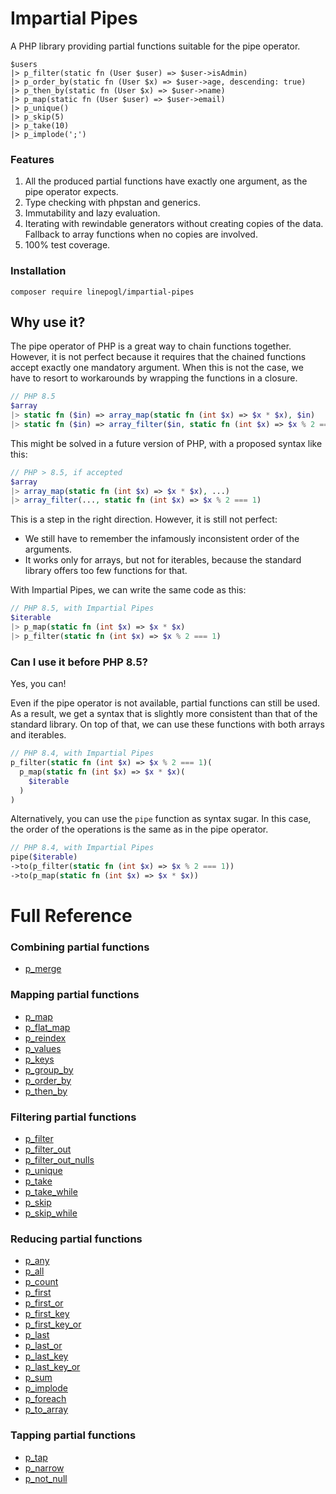 # Impartial Pipes

A PHP library providing partial functions suitable for the pipe operator.

```
$users
|> p_filter(static fn (User $user) => $user->isAdmin)
|> p_order_by(static fn (User $x) => $user->age, descending: true)
|> p_then_by(static fn (User $x) => $user->name)
|> p_map(static fn (User $user) => $user->email)
|> p_unique()
|> p_skip(5)
|> p_take(10)
|> p_implode(';')
```

### Features

1. All the produced partial functions have exactly one argument, as the pipe operator expects.
2. Type checking with phpstan and generics.
3. Immutability and lazy evaluation.
4. Iterating with rewindable generators without creating copies of the data. Fallback to array functions when no copies are involved.
5. 100% test coverage.

### Installation

```
composer require linepogl/impartial-pipes
```

## Why use it?

The pipe operator of PHP is a great way to chain functions together. However, it is not perfect because it requires that the chained functions accept exactly one mandatory argument. When this is not the case, we have to resort to workarounds by wrapping the functions in a closure.

```php
// PHP 8.5
$array
|> static fn ($in) => array_map(static fn (int $x) => $x * $x), $in)
|> static fn ($in) => array_filter($in, static fn (int $x) => $x % 2 === 1)
```

This might be solved in a future version of PHP, with a proposed syntax like this:

```php
// PHP > 8.5, if accepted
$array
|> array_map(static fn (int $x) => $x * $x), ...)
|> array_filter(..., static fn (int $x) => $x % 2 === 1)
```

This is a step in the right direction. However, it is still not perfect:
 - We still have to remember the infamously inconsistent order of the arguments.
 - It works only for arrays, but not for iterables, because the standard library offers too few functions for that.

With Impartial Pipes, we can write the same code as this:

```php
// PHP 8.5, with Impartial Pipes
$iterable
|> p_map(static fn (int $x) => $x * $x)
|> p_filter(static fn (int $x) => $x % 2 === 1)
```

### Can I use it before PHP 8.5?

Yes, you can! 

Even if the pipe operator is not available, partial functions can still be used. As a result, we get a syntax that is slightly more consistent than that of the standard library. On top of that, we can use these functions with both arrays and iterables.

```php
// PHP 8.4, with Impartial Pipes
p_filter(static fn (int $x) => $x % 2 === 1)(
  p_map(static fn (int $x) => $x * $x)(
    $iterable
  )
)
```

Alternatively, you can use the `pipe` function as syntax sugar. In this case, the order of the operations is the same as in the pipe operator.

```php
// PHP 8.4, with Impartial Pipes
pipe($iterable)
->to(p_filter(static fn (int $x) => $x % 2 === 1))
->to(p_map(static fn (int $x) => $x * $x))
```

# Full Reference

### Combining partial functions

- [p_merge](doc/Combining/p_merge.md)

### Mapping partial functions

- [p_map](doc/Mapping/p_map.md)
- [p_flat_map](doc/Mapping/p_flat_map.md)
- [p_reindex](doc/Mapping/p_reindex.md)
- [p_values](doc/Mapping/p_values.md)
- [p_keys](doc/Mapping/p_keys.md)
- [p_group_by](doc/Mapping/p_group_by.md)
- [p_order_by](doc/Mapping/p_order_by.md)
- [p_then_by](doc/Mapping/p_then_by.md)

### Filtering partial functions

- [p_filter](doc/Filtering/p_filter.md)
- [p_filter_out](doc/Filtering/p_filter_out.md)
- [p_filter_out_nulls](doc/Filtering/p_filter_out_nulls.md)
- [p_unique](doc/Filtering/p_unique.md)
- [p_take](doc/Filtering/p_take.md)
- [p_take_while](doc/Filtering/p_take_while.md)
- [p_skip](doc/Filtering/p_skip.md)
- [p_skip_while](doc/Filtering/p_skip_while.md)

### Reducing partial functions

- [p_any](doc/Reducing/p_any.md)
- [p_all](doc/Reducing/p_all.md)
- [p_count](doc/Reducing/p_count.md)
- [p_first](doc/Reducing/p_first.md)
- [p_first_or](doc/Reducing/p_first_or.md)
- [p_first_key](doc/Reducing/p_first_key.md)
- [p_first_key_or](doc/Reducing/p_first_key_or.md)
- [p_last](doc/Reducing/p_last.md)
- [p_last_or](doc/Reducing/p_last_or.md)
- [p_last_key](doc/Reducing/p_last_key.md)
- [p_last_key_or](doc/Reducing/p_last_key_or.md)
- [p_sum](doc/Reducing/p_sum.md)
- [p_implode](doc/Reducing/p_implode.md)
- [p_foreach](doc/Reducing/p_foreach.md)
- [p_to_array](doc/Reducing/p_to_array.md)

### Tapping partial functions

- [p_tap](doc/Tapping/p_tap.md)
- [p_narrow](doc/Tapping/p_narrow.md)
- [p_not_null](doc/Tapping/p_not_null.md)
